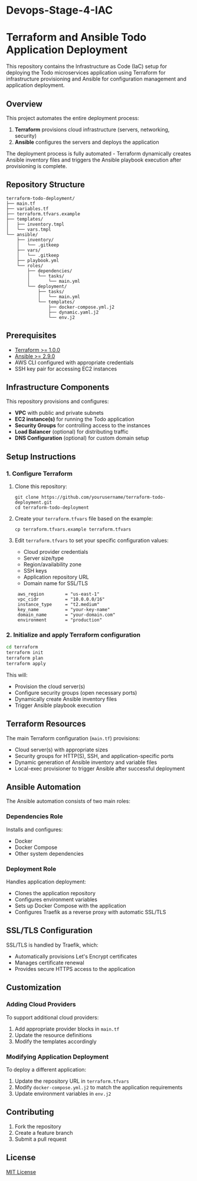 # Devops-Stage-4-IAC

# Terraform and Ansible Todo Application Deployment

This repository contains the Infrastructure as Code (IaC) setup for deploying the Todo microservices application using Terraform for infrastructure provisioning and Ansible for configuration management and application deployment.

## Overview

This project automates the entire deployment process:

1. **Terraform** provisions cloud infrastructure (servers, networking, security)
2. **Ansible** configures the servers and deploys the application

The deployment process is fully automated - Terraform dynamically creates Ansible inventory files and triggers the Ansible playbook execution after provisioning is complete.

## Repository Structure

```
terraform-todo-deployment/
├── main.tf
├── variables.tf
├── terraform.tfvars.example
├── templates/
│   ├── inventory.tmpl
│   └── vars.tmpl
└── ansible/
    ├── inventory/
    │   └── .gitkeep
    ├── vars/
    │   └── .gitkeep
    ├── playbook.yml
    └── roles/
        ├── dependencies/
        │   └── tasks/
        │       └── main.yml
        └── deployment/
            ├── tasks/
            │   └── main.yml
            └── templates/
                ├── docker-compose.yml.j2
                ├── dynamic.yaml.j2
                └── env.j2
```

## Prerequisites

- [Terraform >= 1.0.0](https://developer.hashicorp.com/terraform/tutorials/aws-get-started/install-cli)
- [Ansible >= 2.9.0](https://docs.ansible.com/ansible/latest/installation_guide/intro_installation.html#installing-and-upgrading-ansible-with-pip)
- AWS CLI configured with appropriate credentials
- SSH key pair for accessing EC2 instances

## Infrastructure Components

This repository provisions and configures:

- **VPC** with public and private subnets
- **EC2 instance(s)** for running the Todo application
- **Security Groups** for controlling access to the instances
- **Load Balancer** (optional) for distributing traffic
- **DNS Configuration** (optional) for custom domain setup


## Setup Instructions

### 1. Configure Terraform

1. Clone this repository:
   ```
   git clone https://github.com/yourusername/terraform-todo-deployment.git
   cd terraform-todo-deployment
   ```

2. Create your `terraform.tfvars` file based on the example:
   ```
   cp terraform.tfvars.example terraform.tfvars
   ```

3. Edit `terraform.tfvars` to set your specific configuration values:
   - Cloud provider credentials
   - Server size/type
   - Region/availability zone
   - SSH keys
   - Application repository URL
   - Domain name for SSL/TLS

   ```hcl
    aws_region        = "us-east-1"
    vpc_cidr          = "10.0.0.0/16"
    instance_type     = "t2.medium"
    key_name          = "your-key-name"
    domain_name       = "your-domain.com"
    environment       = "production"
    ```

### 2. Initialize and apply Terraform configuration

```bash
cd terraform
terraform init
terraform plan
terraform apply
```

This will:
- Provision the cloud server(s)
- Configure security groups (open necessary ports)
- Dynamically create Ansible inventory files
- Trigger Ansible playbook execution

## Terraform Resources

The main Terraform configuration (`main.tf`) provisions:

- Cloud server(s) with appropriate sizes
- Security groups for HTTP(S), SSH, and application-specific ports
- Dynamic generation of Ansible inventory and variable files
- Local-exec provisioner to trigger Ansible after successful deployment

## Ansible Automation

The Ansible automation consists of two main roles:

### Dependencies Role

Installs and configures:
- Docker
- Docker Compose
- Other system dependencies

### Deployment Role

Handles application deployment:
- Clones the application repository
- Configures environment variables
- Sets up Docker Compose with the application
- Configures Traefik as a reverse proxy with automatic SSL/TLS

## SSL/TLS Configuration

SSL/TLS is handled by Traefik, which:
- Automatically provisions Let's Encrypt certificates
- Manages certificate renewal
- Provides secure HTTPS access to the application

## Customization

### Adding Cloud Providers

To support additional cloud providers:
1. Add appropriate provider blocks in `main.tf`
2. Update the resource definitions
3. Modify the templates accordingly

### Modifying Application Deployment

To deploy a different application:
1. Update the repository URL in `terraform.tfvars`
2. Modify `docker-compose.yml.j2` to match the application requirements
3. Update environment variables in `env.j2`

## Contributing

1. Fork the repository
2. Create a feature branch
3. Submit a pull request

## License

[MIT License](LICENSE)